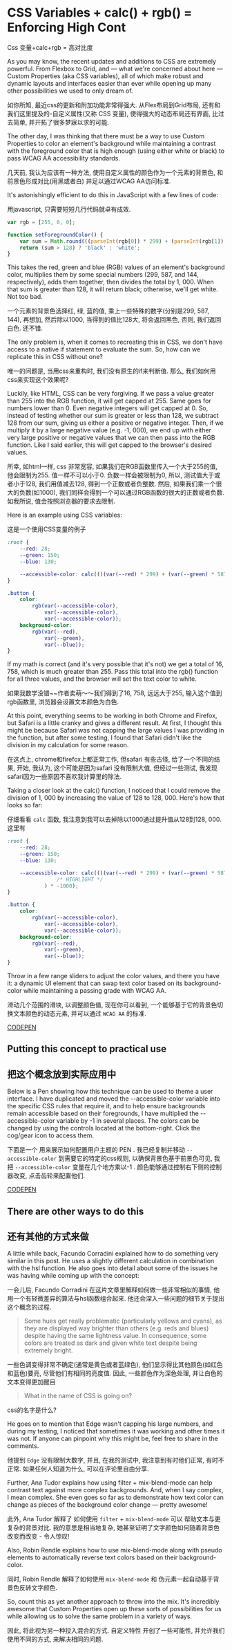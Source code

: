 <!--
Created: Mon Aug 26 2019 15:21:51 GMT+0800 (China Standard Time)
Modified: Mon Aug 26 2019 15:21:53 GMT+0800 (China Standard Time)
-->
# CSS Variables + calc() + rgb() = Enforcing High Cont

Css 变量+calc+rgb = 高对比度

As you may know, the recent updates and additions to CSS are extremely powerful. From Flexbox to Grid, and — what we're concerned about here — Custom Properties (aka CSS variables), all of which make robust and dynamic layouts and interfaces easier than ever while opening up many other possibilities we used to only dream of.

如你所知, 最近css的更新和附加功能非常得强大. 从Flex布局到Grid布局, 还有和我们这里提及的-自定义属性(又称 CSS 变量), 使得强大的动态布局还有界面, 比过去简单, 并开拓了很多梦寐以求的可能. 

The other day, I was thinking that there must be a way to use Custom Properties to color an element's background while maintaining a contrast with the foreground color that is high enough (using either white or black) to pass WCAG AA accessibility standards.

几天前, 我认为应该有一种方法, 使用自定义属性的颜色作为一个元素的背景色, 和前景色形成对比(用黑或者白) 并足以通过WCAG AA访问标准. 

It's astonishingly efficient to do this in JavaScript with a few lines of code:

用javascript, 只需要短短几行代码就卓有成效. 

``` js
var rgb = [255, 0, 0];

function setForegroundColor() {
    var sum = Math.round(((parseInt(rgb[0]) * 299) + (parseInt(rgb[1]) * 587) + (parseInt(rgb[2]) * 114)) / 1000);
    return (sum > 128) ? 'black' : 'white';
}
```

This takes the red, green and blue (RGB) values of an element's background color, multiplies them by some special numbers (299, 587, and 144, respectively), adds them together, then divides the total by 1, 000. When that sum is greater than 128, it will return black; otherwise, we'll get white. Not too bad.

一个元素的背景色选择红, 绿, 蓝的值, 乘上一些特殊的数字(分别是299, 587, 144), 再想加, 然后除以1000, 当得到的值比128大, 将会返回黑色, 否则, 我们返回白色. 还不错. 

The only problem is, when it comes to recreating this in CSS, we don't have access to a native if statement to evaluate the sum. So, how can we replicate this in CSS without one?

唯一的问题是, 当用css来重构时, 我们没有原生的if来判断值. 那么, 我们如何用css来实现这个效果呢? 

Luckily, like HTML, CSS can be very forgiving. If we pass a value greater than 255 into the RGB function, it will get capped at 255. Same goes for numbers lower than 0. Even negative integers will get capped at 0. So, instead of testing whether our sum is greater or less than 128, we subtract 128 from our sum, giving us either a positive or negative integer. Then, if we multiply it by a large negative value (e.g. -1, 000), we end up with either very large positive or negative values that we can then pass into the RGB function. Like I said earlier, this will get capped to the browser's desired values.

所幸, 如html一样, css 非常宽容, 如果我们在RGB函数里传入一个大于255的值, 他会限制为255. 值一样不可以小于0. 负数一样会被限制为0, 所以, 测试值大于或者小于128, 我们用值减去128, 得到一个正数或者负整数. 然后, 如果我们乘一个很大的负数(如1000), 我们同样会得到一个可以通过RGB函数的很大的正数或者负数. 如我所说, 值会按照浏览器的要求去限制. 

Here is an example using CSS variables:

这是一个使用CSS变量的例子

``` css
:root {
    --red: 28;
    --green: 150;
    --blue: 130;

    --accessible-color: calc((((var(--red) * 299) + (var(--green) * 587) + (var(--blue) * 114) / 1000) - 128) * -1000);
}

.button {
    color:
        rgb(var(--accessible-color),
            var(--accessible-color),
            var(--accessible-color));
    background-color:
        rgb(var(--red),
            var(--green),
            var(--blue));
}
```

If my math is correct (and it's very possible that it's not) we get a total of 16, 758, which is much greater than 255. Pass this total into the rgb() function for all three values, and the browser will set the text color to white.

如果我数学没错~~作者卖萌～～我们得到了16, 758, 远远大于255, 输入这个值到rgb函数里, 浏览器会设置文本颜色为白色. 

At this point, everything seems to be working in both Chrome and Firefox, but Safari is a little cranky and gives a different result. At first, I thought this might be because Safari was not capping the large values I was providing in the function, but after some testing, I found that Safari didn't like the division in my calculation for some reason.

在这点上, chrome和firefox上都正常工作, 但safari 有些古怪, 给了一个不同的结果, 开始, 我认为, 这个可能是因为safari 没有限制大值, 但经过一些测试, 我发现safari因为一些原因不喜欢我计算里的除法. 

Taking a closer look at the calc() function, I noticed that I could remove the division of 1, 000 by increasing the value of 128 to 128, 000. Here's how that looks so far:

仔细看看 `calc` 函数, 我注意到我可以去掉除以1000通过提升值从128到128, 000. 这里有

``` css
:root {
    --red: 28;
    --green: 150;
    --blue: 130;

    --accessible-color: calc((((var(--red) * 299) + (var(--green) * 587) + (var(--blue) * 114)) - 128000
                /* HIGHLIGHT */
            ) * -1000);
}

.button {
    color:
        rgb(var(--accessible-color),
            var(--accessible-color),
            var(--accessible-color));
    background-color:
        rgb(var(--red),
            var(--green),
            var(--blue));
}
```

Throw in a few range sliders to adjust the color values, and there you have it: a dynamic UI element that can swap text color based on its background-color while maintaining a passing grade with WCAG AA.

滑动几个范围的滑块, 以调整颜色值, 现在你可以看到, 一个能够基于它的背景色切换文本颜色的动态元素, 并可以通过 `WCAG AA` 的标准. 

[CODEPEN](https://codepen.io/joshbader/pen/ZwpPRx)

## Putting this concept to practical use

## 把这个概念放到实际应用中

Below is a Pen showing how this technique can be used to theme a user interface. I have duplicated and moved the --accessible-color variable into the specific CSS rules that require it, and to help ensure backgrounds remain accessible based on their foregrounds, I have multiplied the --accessible-color variable by -1 in several  places. The colors can be changed by using the controls located at the bottom-right. Click the cog/gear icon to access them.

下面是一个 用来展示如何配置用户主题的 PEN . 我已经复制并移动 `--accessible-color` 到需要它的特定的css规则, 以确保背景色基于前景色可见, 我 把 `--accessible-color` 变量在几个地方乘以-1 . 颜色能够通过控制右下侧的控制器改变, 点击齿轮来配置他们. 

[CODEPEN](https://codepen.io/joshbader/pen/bzeYgq)

## There are other ways to do this

## 还有其他的方式来做

A little while back, Facundo Corradini explained how to do something very similar in this post. He uses a slightly different calculation in combination with the hsl function. He also goes into detail about some of the issues he was having while coming up with the concept:

一会儿后, Facundo Corradini 在这片文章里解释如何做一些非常相似的事情, 他用一个有轻微差异的算法与hsl函数组合起来. 他还会深入一些问题的细节关于提出这个概念的过程. 

> Some hues get really problematic (particularly yellows and cyans), as they are displayed way brighter than others (e.g. reds and blues) despite having the same lightness value. In consequence, some colors are treated as dark and given white text despite being extremely bright.

一些色调变得非常不确定(通常是黄色或者蓝绿色), 他们显示得比其他颜色(如红色和蓝色)要亮, 尽管他们有相同的亮度值. 因此, 一些颜色作为深色处理, 并让白色的文本变得更加醒目

> What in the name of CSS is going on?

css的名字是什么? 

He goes on to mention that Edge wasn't capping his large numbers, and during my testing, I noticed that sometimes it was working and other times it was not. If anyone can pinpoint why this might be, feel free to share in the comments.

他提到 `Edge` 没有限制大数字, 并且, 在我的测试中, 我注意到有时他们正常, 有时不正常. 如果任何人知道为什么, 可以在评论里自由分享. 

Further, Ana Tudor explains how using filter + mix-blend-mode can help contrast text against more complex backgrounds. And, when I say complex, I mean complex. She even goes so far as to demonstrate how text color can change as pieces of the background color change — pretty awesome!

此外, Ana Tudor 解释了 如何使用 `filter` + `mix-blend-mode` 可以 帮助文本与更复杂的背景对比. 我的意思是相当地复杂, 她甚至证明了文字颜色如何随着背景色改变而改变 - 令人惊叹! 

Also, Robin Rendle explains how to use mix-blend-mode along with pseudo elements to automatically reverse text colors based on their background-color.

同时, Robin Rendle 解释了如何使用 `mix-blend-mode` 和 伪元素一起自动基于背景色反转文字颜色. 

So, count this as yet another approach to throw into the mix. It's incredibly awesome that Custom Properties open up these sorts of possibilities for us while allowing us to solve the same problem in a variety of ways.

因此, 将此视为另一种投入混合的方式. 自定义特性 开创了一些可能性, 并允许我们使用不同的方式, 来解决相同的问题. 

